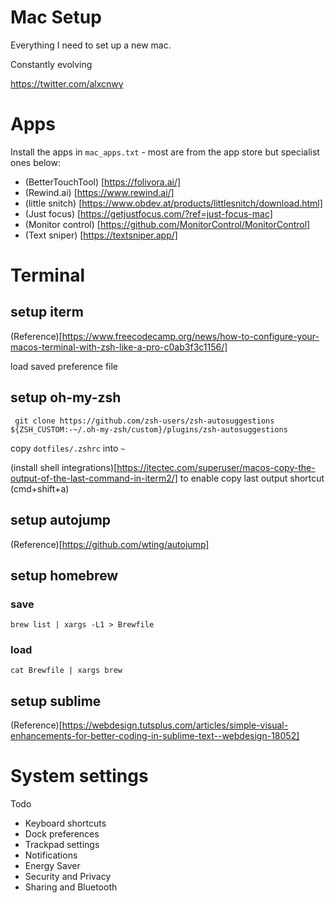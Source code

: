 # Mac Setup

Everything I need to set up a new mac.

Constantly evolving

https://twitter.com/alxcnwy

# Apps
Install the apps in `mac_apps.txt` - most are from the app store but specialist ones below:
* (BetterTouchTool) [https://folivora.ai/]
* (Rewind.ai) [https://www.rewind.ai/]
* (little snitch) [https://www.obdev.at/products/littlesnitch/download.html]
* (Just focus) [https://getjustfocus.com/?ref=just-focus-mac]
* (Monitor control) [https://github.com/MonitorControl/MonitorControl]
* (Text sniper) [https://textsniper.app/]

# Terminal
## setup iterm
(Reference)[https://www.freecodecamp.org/news/how-to-configure-your-macos-terminal-with-zsh-like-a-pro-c0ab3f3c1156/]

load saved preference file

## setup oh-my-zsh

` git clone https://github.com/zsh-users/zsh-autosuggestions ${ZSH_CUSTOM:-~/.oh-my-zsh/custom}/plugins/zsh-autosuggestions`

copy `dotfiles/.zshrc` into `~`

(install shell integrations)[https://itectec.com/superuser/macos-copy-the-output-of-the-last-command-in-iterm2/] to enable copy last output shortcut (cmd+shift+a)

## setup autojump
(Reference)[https://github.com/wting/autojump]

## setup homebrew

### save
`brew list | xargs -L1 > Brewfile`

### load
`cat Brewfile | xargs brew`

## setup sublime
(Reference)[https://webdesign.tutsplus.com/articles/simple-visual-enhancements-for-better-coding-in-sublime-text--webdesign-18052]


# System settings

Todo

* Keyboard shortcuts
* Dock preferences
* Trackpad settings
* Notifications
* Energy Saver
* Security and Privacy
* Sharing and Bluetooth
